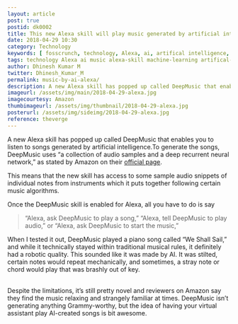```yaml
---
layout: article
post: true
postid: dk0002
title: This new Alexa skill will play music generated by artificial intelligence
date: 2018-04-29 10:30 
category: Technology
keywords: [ fosscrunch, technology, Alexa, ai, artifical intelligence, music, alexa skill, machine learning ]
tags: technology Alexa ai music alexa-skill machine-learning artifical-intelligence
author: Dhinesh Kumar M
twitter: Dhinesh_Kumar_M
permalink: music-by-ai-alexa/
description: A new Alexa skill has popped up called DeepMusic that enables you to listen to songs generated by artificial intelligence.
imageurl: /assets/img/main/2018-04-29-alexa.jpg
imagecourtesy: Amazon
thumbimageurl: /assets/img/thumbnail/2018-04-29-alexa.jpg
posterurl: /assets/img/sideimg/2018-04-29-alexa.jpg
reference: theverge
---
```


A new Alexa skill has popped up called DeepMusic that enables you to listen to songs generated by artificial intelligence.To generate the songs, DeepMusic uses “a collection of audio samples and a deep recurrent neural network,” as stated by Amazon on their <a href="https://www.amazon.com/gp/product/B07B6J18MP?ie=UTF8&path=%2Fgp%2Fproduct%2FB07B6J18MP&ref_=skillrw_dsk_si_dp&useRedirectOnSuccess=1&">official page</a>. 
<br>

This means that the new skill has access to some sample audio snippets of individual notes from instruments which it puts together following certain music algorithms.
<br>

Once the DeepMusic skill is enabled for Alexa, all you have to do is say 
<br>

<blockquote class="blockquote">
  <p class="mb-0"> “Alexa, ask DeepMusic to play a song,” “Alexa, tell DeepMusic to play audio,” or “Alexa, ask DeepMusic to start the music,” 
</p>
</blockquote>

When I tested it out, DeepMusic played a piano song called “We Shall Sail,” and while it technically stayed within traditional musical rules, it definitely had a robotic quality. This sounded like it was made by AI. It was stilted, certain notes would repeat mechanically, and sometimes, a stray note or chord would play that was brashly out of key.  
<br>

Despite the limitations, it’s still pretty novel and reviewers on Amazon say they find the music relaxing and strangely familiar at times. DeepMusic isn’t generating anything Grammy-worthy, but the idea of having your virtual assistant play AI-created songs is bit awesome.
<br>
